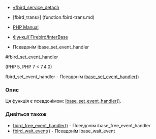 - [«fbird_service_detach](function.fbird-service-detach.md)
- [fbird_trans»] (function.fbird-trans.md)

- [PHP Manual](index.md)
- [Функції Firebird/InterBase](ref.ibase.md)
- Псевдонім ibase_set_event_handler

#fbird_set_event_handler

(PHP 5, PHP 7 \< 7.4.0)

fbird_set_event_handler - Псевдонім
[ibase_set_event_handler()](function.ibase-set-event-handler.md)

### Опис

Ця функція є псевдонімом:
[ibase_set_event_handler()](function.ibase-set-event-handler.md).

### Дивіться також

- [fbird_free_event_handler()](function.fbird-free-event-handler.md) -
Псевдонім ibase_free_event_handler
- [fbird_wait_event()](function.fbird-wait-event.md) - Псевдонім
ibase_wait_event
